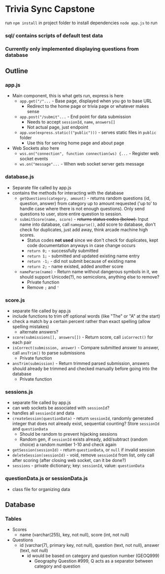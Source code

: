 # Trivia Sync Capstone
run `npm install` in project folder to install dependencies `node app.js` to run

### sql/ contains scripts of default test data
### Currently only implemented displaying questions from database

## Outline
### app.js
- Main component, this is what gets run, express is here
	- `app.get("/"...` - Base page, displayed when you go to base URL
		- Redirect to the home page or trivia page or whatever makes sense
	- `app.post("/submit"...` - End point for data submission
		- Needs to accept `sessionId`, `name`, `answers[]`
		- Not actual page, just endpoint
	- `app.use(express.static(("public")))` - serves static files in `public` folder
		- Use this for serving home page and about page
- Web Sockets also here
	- `wss.on("connection", function connection(ws) {...` - Register web socket events
	- `ws.on("message"...` - When web socket server gets message
### database.js
- Separate file called by app.js
- contains the methods for interacting with the database
	- `getQuestions(category, amount)` - returns random questions (id, question, answer) from category up to amount requested ('up to' to handle case where there is not enough questions). Only send questions to user, store entire question to session.
	- `submitScore(name, score)` - ~~returns status codes (below).~~ Input name into database, call `nameparse()`, add score to database, don't check for duplicates, just add away, think arcade machine high scores.
		- Status codes **not used** since we don't check for duplicates, kept code documentation anyways in case change occurs
		- `return 0;` - successfully submitted
		- `return 1;` - submitted and updated existing name entry
		- `return -1;` - did not submit because of existing name
		- `return 2;` - name existed, added another score
	- `nameParse(name)` - Return name without dangerous symbols in it, we should support Unicode(?), no semicolons, anything else to remove?
		- Private function
		- Remove `;` and `'`
### score.js
- separate file called by app.js
- include functions to trim off optional words (like "The" or "A" at the start)
- check a match by a certain percent rather than exact spelling (allow spelling mistakes)
	- alternate answers?
- `score(submissions[], answers[])` - Return score, call `isCorrect()` for each pair
- `isCorrect(submission, answer)` - Compare submitted answer to answer, call `ansTrim()` to parse submissions
	- Private function
- `ansTrim(submission)` -  Return trimmed parsed submission, answers should already be trimmed and checked manually before going into the database
	- Private function
### sessions.js
- separate file called by app.js
- can web sockets be associated with `sessionId`?
- handles all `sessionId` and data
- `createSession(questionData)` - return `sessionId`, randomly generated integer that does not already exist, sequential counting? Store `sessionId` and `questionData`
	- Should be random to prevent hijacking sessions
	- Random gen, if `sessionId` exists already, add/subtract (random choice) a random number 1-10 and check again
- `getSession(sessionId)` - return `questionData`, or `null` if invalid session
- `deleteSession(sessionId)` - void, remove `sessionId` from list, only call after scoring (after closing web socket, can it be done?)
- `sessions` - private dictionary; key: `sessionId`, value: `questionData`
### questionData.js or sessionData.js
- class file for organizing data

## Database
### Tables
- Scores
	- name (varchar(255), key, not null), score (int, not null)
- Questions
	- id (varchar(7), primary key, not null), question (text, not null), answer (text, not null)
		- id would be based on category and question number (GEOQ999)
			- Geography Question #999, Q acts as a separator between category and question